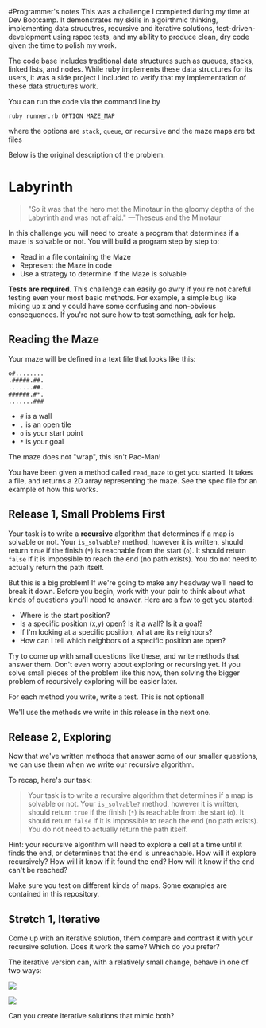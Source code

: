 #Programmer's notes
This was a challenge I completed during my time at Dev Bootcamp. It demonstrates my skills in algoirthmic thinking, implementing data strucutres, recursive and iterative solutions, test-driven-development using rspec tests, and my ability to produce clean, dry code given the time to polish my work.

The code base includes traditional data structures such as queues, stacks, linked lists, and nodes. While ruby implements these data structures for its users, it was a side project I included to verify that my implementation of these data structures work.

You can run the code via the command line by
```
ruby runner.rb OPTION MAZE_MAP
```
where the options are ```stack```, ```queue```, or ```recursive```
and the maze maps are txt files

Below is the original description of the problem.
# Labyrinth

> "So it was that the hero met the Minotaur in the gloomy depths of the Labyrinth and was not afraid." —Theseus and the Minotaur

In this challenge you will need to create a program that determines if a maze is solvable or not. You will build a program step by step to:

 * Read in a file containing the Maze
 * Represent the Maze in code
 * Use a strategy to determine if the Maze is solvable

**Tests are required**. This challenge can easily go awry if you're not careful testing even your most basic methods. For example, a simple bug like mixing up x and y could have some confusing and non-obvious consequences. If you're not sure how to test something, ask for help.

## Reading the Maze

Your maze will be defined in a text file that looks like this:

```
o#........
.#####.##.
.......##.
######.#*.
.......###
```

 * `#` is a wall
 * `.` is an open tile
 * `o` is your start point
 * `*` is your goal

The maze does not "wrap", this isn't Pac-Man!

You have been given a method called `read_maze` to get you started. It takes a file, and returns a 2D array representing the maze. See the spec file for an example of how this works.

## Release 1, Small Problems First

Your task is to write a **recursive** algorithm that determines if a map is solvable or not. Your `is_solvable?` method, however it is written, should return `true` if the finish (`*`) is reachable from the start (`o`). It should return `false` if it is impossible to reach the end (no path exists). You do not need to actually return the path itself.

But this is a big problem! If we're going to make any headway we'll need to break it down. Before you begin, work with your pair to think about what kinds of questions you'll need to answer. Here are a few to get you started:

 * Where is the start position?
 * Is a specific position (x,y) open? Is it a wall? Is it a goal?
 * If I'm looking at a specific position, what are its neighbors?
 * How can I tell which neighbors of a specific position are open?

Try to come up with small questions like these, and write methods that answer them. Don't even worry about exploring or recursing yet. If you solve small pieces of the problem like this now, then solving the bigger problem of recursively exploring will be easier later.

For each method you write, write a test. This is not optional!

We'll use the methods we write in this release in the next one.

## Release 2, Exploring

Now that we've written methods that answer some of our smaller questions, we can use them when we write our recursive algorithm.

To recap, here's our task:

> Your task is to write a recursive algorithm that determines if a map is solvable or not. Your `is_solvable?` method, however it is written, should return `true` if the finish (`*`) is reachable from the start (`o`). It should return `false` if it is impossible to reach the end (no path exists). You do not need to actually return the path itself.


Hint: your recursive algorithm will need to explore a cell at a time until it finds the end, or determines that the end is unreachable. How will it explore recursively? How will it know if it found the end? How will it know if the end can't be reached?

Make sure you test on different kinds of maps. Some examples are contained in this repository.

## Stretch 1, Iterative

Come up with an iterative solution, them compare and contrast it with your recursive solution. Does it work the same? Which do you prefer?

The iterative version can, with a relatively small change, behave in one of two ways:

![](assets/dfs.gif)


![](assets/bfs.gif)

Can you create iterative solutions that mimic both?
